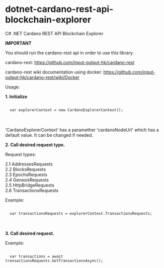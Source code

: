 # dotnet-cardano-rest-api-blockchain-explorer
C# .NET Cardano REST API Blockchain Explorer

<b>IMPORTANT</b>

You should run the cardano-rest api in order to use this library.

cardano-rest: https://github.com/input-output-hk/cardano-rest

cardano-rest wiki documentation using docker: https://github.com/input-output-hk/cardano-rest/wiki/Docker 

Usage:

<b>1. Initialize</b>

<code>
  var explorerContext = new CardanoExplorerContext();
</code>
<br><br>

'CardanoExplorerContext' has a paramether 'cardanoNodeUrl' which has a default value. It can be changed if needed.

<b>2. Call desired request type.</b>

Request types:

2.1 AddressesRequests<br>
2.2 BlocksRequests<br>
2.3 EpochsRequests<br>
2.4 GenesisRequests<br>
2.5 HttpBridgeRequests<br>
2.6 TransactionsRequests<br>

Example:

<code>
  var transactionsRequests = explorerContext.TransactionsRequests;
</code>
<br><br>

<b>3. Call desired request.</b>

Example:

<code>
  var transactions = await transactionsRequests.GetTransactionsAsync();
</code>
<br><br>
